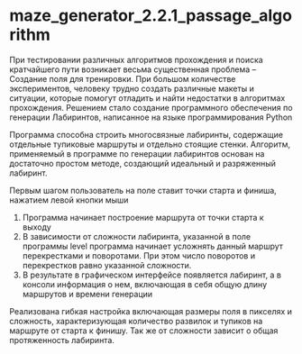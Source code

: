 # maze_generator_2.2.1_passage_algorithm

При тестировании различных алгоритмов прохождения и поиска кратчайшего пути возникает весьма существенная проблема – Создание поля для тренировки. 
При большом количестве экспериментов, человеку трудно создать различные макеты и ситуации, которые помогут отладить и найти недостатки в алгоритмах прохождения. 
Решением стало создание программного обеспечения по генерации Лабиринтов, написанное на языке программирования Python 

Программа способна строить многосвязные лабиринты, содержащие отдельные тупиковые маршруты и отдельно стоящие стенки.
Алгоритм, применяемый в программе по генерации лабиринтов основан на достаточно простом методе, создающий идеальный и разряженный лабиринт.

Первым шагом пользователь на поле ставит точки старта и финиша, нажатием левой кнопки мыши
1.	Программа начинает построение маршрута от точки старта к выходу
2.	В зависимости от сложности лабиринта, указанной в поле программы level программа начинает усложнять данный маршрут перекрестками и поворотами. При этом число поворотов и перекрестков равно указанной сложности.
3.	В результате в графическом интерфейсе появляется лабиринт, а в консоли информация о нем, включающая в себя общую длину маршрутов и времени генерации

Реализована гибкая настройка включающая размеры поля в пикселях и сложность, характеризующая количество развилок и тупиков на маршруте от старта к финишу. 
Так же от сложности зависит о общая протяженность лабиринта. 

